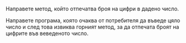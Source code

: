 Направете метод, който отпечатва броя на цифри в дадено число.

Направете програма, която очаква от потребителя да въведе цяло число и след
това извиква горният метод, за да отпечата броят на цифрите във веведеното
число.
